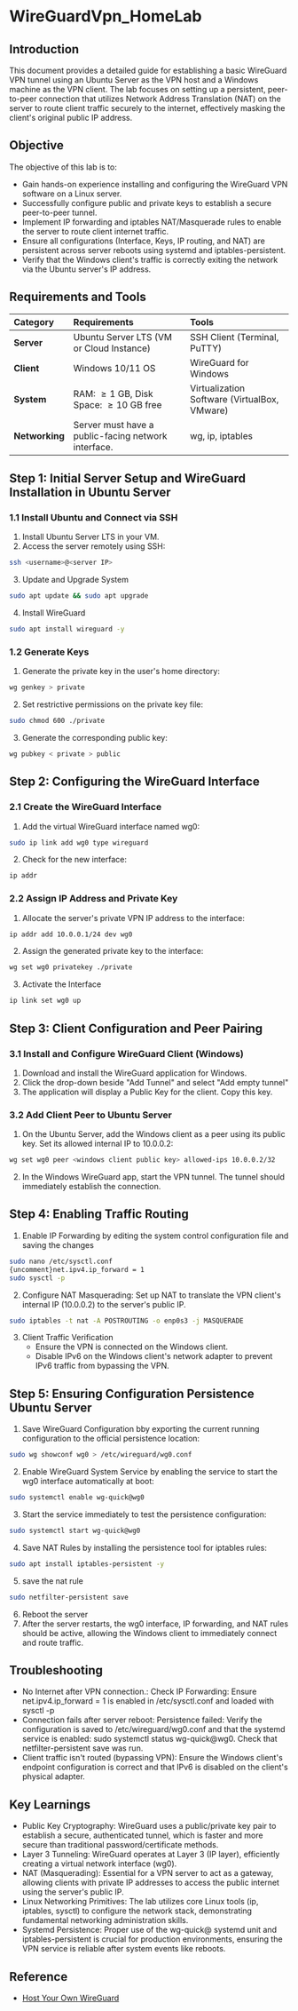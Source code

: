 # WireGuardVpn_HomeLab

## Introduction
This document provides a detailed guide for establishing a basic WireGuard VPN tunnel using an Ubuntu Server as the VPN host and a Windows machine as the VPN client. The lab focuses on setting up a persistent, peer-to-peer connection that utilizes Network Address Translation (NAT) on the server to route client traffic securely to the internet, effectively masking the client's original public IP address.

## Objective
The objective of this lab is to:
* Gain hands-on experience installing and configuring the WireGuard VPN software on a Linux server.
* Successfully configure public and private keys to establish a secure peer-to-peer tunnel.
* Implement IP forwarding and iptables NAT/Masquerade rules to enable the server to route client internet traffic.
* Ensure all configurations (Interface, Keys, IP routing, and NAT) are persistent across server reboots using systemd and iptables-persistent.
* Verify that the Windows client's traffic is correctly exiting the network via the Ubuntu server's IP address.

##  Requirements and Tools

| Category | Requirements | Tools |
| :--- | :--- | :--- |
| **Server** | Ubuntu Server LTS (VM or Cloud Instance) | SSH Client (Terminal, PuTTY) |
| **Client** | Windows 10/11 OS | WireGuard for Windows |
| **System** | RAM: $\ge 1$ GB, Disk Space: $\ge 10$ GB free | Virtualization Software (VirtualBox, VMware) |
| **Networking** | Server must have a public-facing network interface. | wg, ip, iptables |

## Step 1: Initial Server Setup and WireGuard Installation in Ubuntu Server

### 1.1 Install Ubuntu and Connect via SSH
1. Install Ubuntu Server LTS in your VM.
2. Access the server remotely using SSH:
```bash
ssh <username>@<server IP>
```
3. Update and Upgrade System
```bash
sudo apt update && sudo apt upgrade
```
4. Install WireGuard
```bash
sudo apt install wireguard -y
```

### 1.2 Generate Keys
1. Generate the private key in the user's home directory:
```bash
wg genkey > private
```
2. Set restrictive permissions on the private key file:
```bash
sudo chmod 600 ./private
```
3. Generate the corresponding public key:
```bash
wg pubkey < private > public
```

## Step 2: Configuring the WireGuard Interface

### 2.1 Create the WireGuard Interface
1. Add the virtual WireGuard interface named wg0:
``` bash
sudo ip link add wg0 type wireguard
```
2. Check for the new interface:
```bash
ip addr
```

### 2.2 Assign IP Address and Private Key
1. Allocate the server's private VPN IP address to the interface:
```bash
ip addr add 10.0.0.1/24 dev wg0
```
2. Assign the generated private key to the interface:
```bash
wg set wg0 privatekey ./private
```
3. Activate the Interface
``` bash
ip link set wg0 up
```

## Step 3: Client Configuration and Peer Pairing

### 3.1 Install and Configure WireGuard Client (Windows)
1. Download and install the WireGuard application for Windows.
2. Click the drop-down beside "Add Tunnel" and select "Add empty tunnel"
3. The application will display a Public Key for the client. Copy this key.

### 3.2 Add Client Peer to Ubuntu Server
1. On the Ubuntu Server, add the Windows client as a peer using its public key. Set its allowed internal IP to 10.0.0.2:
```bash
wg set wg0 peer <windows client public key> allowed-ips 10.0.0.2/32
```
2. In the Windows WireGuard app, start the VPN tunnel. The tunnel should immediately establish the connection.

##  Step 4: Enabling Traffic Routing
1. Enable IP Forwarding by editing the system control configuration file and saving the changes
``` bash
sudo nano /etc/sysctl.conf
{uncomment}net.ipv4.ip_forward = 1
sudo sysctl -p
```
2. Configure NAT Masquerading: Set up NAT to translate the VPN client's internal IP (10.0.0.2) to the server's public IP.
``` bash
sudo iptables -t nat -A POSTROUTING -o enp0s3 -j MASQUERADE
```
3. Client Traffic Verification
   * Ensure the VPN is connected on the Windows client.
   * Disable IPv6 on the Windows client's network adapter to prevent IPv6 traffic from bypassing the VPN.

## Step 5: Ensuring Configuration Persistence Ubuntu Server
1. Save WireGuard Configuration bby exporting the current running configuration to the official persistence location:
``` bash
sudo wg showconf wg0 > /etc/wireguard/wg0.conf
```
2. Enable WireGuard System Service by enabling the service to start the wg0 interface automatically at boot:
``` bash
sudo systemctl enable wg-quick@wg0
```
3. Start the service immediately to test the persistence configuration:
``` bash
sudo systemctl start wg-quick@wg0
```
4. Save NAT Rules by installing the persistence tool for iptables rules:
``` bash
sudo apt install iptables-persistent -y
```
5. save the nat rule
``` bash
sudo netfilter-persistent save
```
6. Reboot the server
7. After the server restarts, the wg0 interface, IP forwarding, and NAT rules should be active, allowing the Windows client to immediately connect and route traffic.

## Troubleshooting
* No Internet after VPN connection.: Check IP Forwarding: Ensure net.ipv4.ip_forward = 1 is enabled in /etc/sysctl.conf and loaded with sysctl -p
* Connection fails after server reboot: Persistence failed: Verify the configuration is saved to /etc/wireguard/wg0.conf and that the systemd service is enabled: sudo systemctl status wg-quick@wg0. Check that netfilter-persistent save was run.
* Client traffic isn't routed (bypassing VPN): Ensure the Windows client's endpoint configuration is correct and that IPv6 is disabled on the client's physical adapter.

## Key Learnings
* Public Key Cryptography: WireGuard uses a public/private key pair to establish a secure, authenticated tunnel, which is faster and more secure than traditional password/certificate methods.
* Layer 3 Tunneling: WireGuard operates at Layer 3 (IP layer), efficiently creating a virtual network interface (wg0).
* NAT (Masquerading): Essential for a VPN server to act as a gateway, allowing clients with private IP addresses to access the public internet using the server's public IP.
* Linux Networking Primitives: The lab utilizes core Linux tools (ip, iptables, sysctl) to configure the network stack, demonstrating fundamental networking administration skills.
* Systemd Persistence: Proper use of the wg-quick@ systemd unit and iptables-persistent is crucial for production environments, ensuring the VPN service is reliable after system events like reboots.

## Reference
* [Host Your Own WireGuard](https://www.youtube.com/watch?v=O2mxQSqvsaM)
